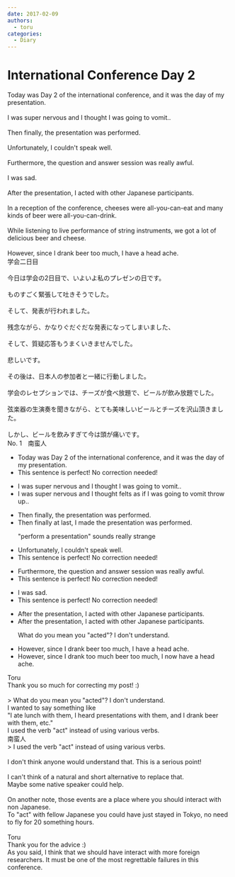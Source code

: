 ```yaml
---
date: 2017-02-09
authors:
  - toru
categories:
  - Diary
---
```


<h1 id="subject_show">International Conference Day 2</h1>
<div class="date" hidden>Feb 9, 2017 07:56</div>
<div id="post"><div id="body_show_ori">
Today was Day 2 of the international conference, and it was the day of my presentation.<br/><br/>I was super nervous and I thought I was going to vomit..<br/><br/>Then finally, the presentation was performed.<br/><br/>Unfortunately, I couldn't speak well.<br/><br/>Furthermore, the question and answer session was really awful.<br/><br/>I was sad.<br/><br/>After the presentation, I acted with other Japanese participants.<br/><br/>In a reception of the conference, cheeses were all-you-can-eat and many kinds of beer were all-you-can-drink.<br/><br/>While listening to live performance of string instruments, we got a lot of delicious beer and cheese.<br/><br/>However, since I drank beer too much, I have a head ache.
</div></div>

<!-- more -->

<div id="post_ja"><div id="body_show_mo">
学会二日目<br/><br/>今日は学会の2日目で、いよいよ私のプレゼンの日です。<br/><br/>ものすごく緊張して吐きそうでした。<br/><br/>そして、発表が行われました。<br/><br/>残念ながら、かなりぐだぐだな発表になってしまいました、<br/><br/>そして、質疑応答もうまくいきませんでした。<br/><br/>悲しいです。<br/><br/>その後は、日本人の参加者と一緒に行動しました。<br/><br/>学会のレセプションでは、チーズが食べ放題で、ビールが飲み放題でした。<br/><br/>弦楽器の生演奏を聞きながら、とても美味しいビールとチーズを沢山頂きました。<br/><br/>しかし、ビールを飲みすぎて今は頭が痛いです。
</div></div>
<div id="block"><div class="first_name"> No. 1　<span class="just_name">南蛮人</span></div><div id="block2">
<ul class="correction_field">
<li class="incorrect">Today was Day 2 of the international conference, and it was the day of my presentation.</li>
<li class="corrected perfect">This sentence is perfect! No correction needed!</li>
</ul>
<ul class="correction_field">
<li class="incorrect">I was super nervous and I thought I was going to vomit..</li>
<li class="corrected correct">
I was super nervous and I <span class="sline"><span class="f_red">thought</span></span> <span class="f_blue">felts as if</span> I was going to <span class="f_gray"><span class="sline">vomit</span></span> <span class="f_gray">throw up</span>..
</li>
</ul>
<ul class="correction_field">
<li class="incorrect">Then finally, the presentation was performed.</li>
<li class="corrected correct">
Then <span class="f_gray"><span class="sline">finally</span> at last</span>, <span class="f_gray">I made</span> the presentation <span class="f_gray"><span class="sline">was performed</span></span>.
<p class="correction_comment">"perform a presentation" sounds really strange</p>
</li>
</ul>
<ul class="correction_field">
<li class="incorrect">Unfortunately, I couldn't speak well.</li>
<li class="corrected perfect">This sentence is perfect! No correction needed!</li>
</ul>
<ul class="correction_field">
<li class="incorrect">Furthermore, the question and answer session was really awful.</li>
<li class="corrected perfect">This sentence is perfect! No correction needed!</li>
</ul>
<ul class="correction_field">
<li class="incorrect">I was sad.</li>
<li class="corrected perfect">This sentence is perfect! No correction needed!</li>
</ul>
<ul class="correction_field">
<li class="incorrect">After the presentation, I acted with other Japanese participants.</li>
<li class="corrected correct">
After the presentation, I acted with other Japanese participants.
<p class="correction_comment">What do you mean you "acted"? I don't understand.</p>
</li>
</ul>
<ul class="correction_field">
<li class="incorrect">However, since I drank beer too much, I have a head ache.</li>
<li class="corrected correct">
However, since I drank <span class="f_gray">too much</span> beer <span class="f_gray"><span class="sline">too much</span></span>, I <span class="f_gray">now</span> have a head ache.
</li>
</ul>
</div><div class="name"><span class="just_name">Toru</span><br>
Thank you so much for correcting my post! :)<br/><br/>&gt; What do you mean you "acted"? I don't understand.<br/>I wanted to say something like<br/>"I ate lunch with them, I heard presentations with them, and I drank beer with them, etc."<br/>I used the verb "act" instead of using various verbs.
</div>
<div class="name"><span class="just_name">南蛮人</span><br>
&gt; I used the verb "act" instead of using various verbs.<br/><br/>I don't think anyone would understand that. This is a serious point!<br/><br/>I can't think of a natural and short alternative to replace that.<br/>Maybe some native speaker could help.<br/><br/>On another note, those events are a place where you should interact with non Japanese.<br/>To "act" with fellow Japanese you could have just stayed in Tokyo, no need to fly for 20 something hours.<br/><br/>
</div>
<div class="name"><span class="just_name">Toru</span><br>
Thank you for the advice :)<br/>As you said, I think that we should have interact with more foreign researchers. It must be one of the most regrettable failures in this conference.
</div>
</div>

